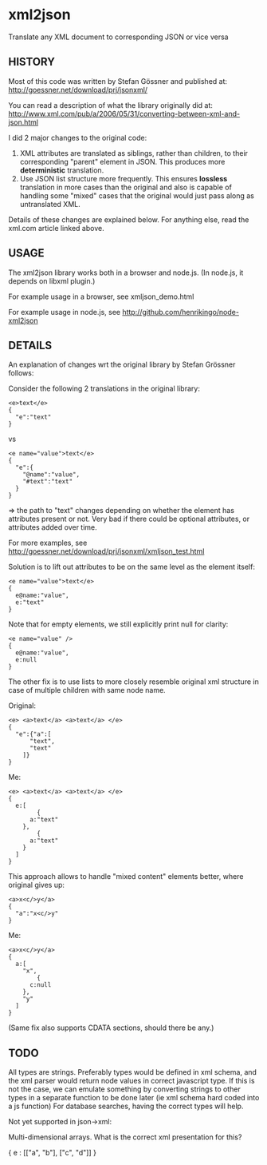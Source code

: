 xml2json
========

Translate any XML document to corresponding JSON or vice versa

HISTORY
-------

Most of this code was written by Stefan Gössner and published at:
http://goessner.net/download/prj/jsonxml/

You can read a description of what the library originally did at:
http://www.xml.com/pub/a/2006/05/31/converting-between-xml-and-json.html

I did 2 major changes to the original code:

1. XML attributes are translated as siblings, rather than children, to their
   corresponding "parent" element in JSON. This produces more **deterministic**
   translation.
2. Use JSON list structure more frequently. This ensures **lossless** translation
   in more cases than the original and also is capable of handling some "mixed"
   cases that the original would just pass along as untranslated XML.
   
Details of these changes are explained below. For anything else, read the xml.com
article linked above.

USAGE
-----

The xml2json library works both in a browser and node.js. (In node.js, it depends
on libxml plugin.)

For example usage in a browser, see xmljson_demo.html

For example usage in node.js, see http://github.com/henrikingo/node-xml2json


DETAILS
-------

An explanation of changes wrt the original library by Stefan Grössner follows:


Consider the following 2 translations in the original library:

    <e>text</e>
    {
      "e":"text"
    }

vs

    <e name="value">text</e>
    {
      "e":{
        "@name":"value",
        "#text":"text"
      }
    }

=> the path to "text" changes depending on whether the element has attributes 
   present or not. Very bad if there could be optional attributes, or attributes
   added over time.

For more examples, see http://goessner.net/download/prj/jsonxml/xmljson_test.html

Solution is to lift out attributes to be on the same level as the element itself:

    <e name="value">text</e>
    {
      e@name:"value",
      e:"text"
    }

Note that for empty elements, we still explicitly print null for clarity:

    <e name="value" />
    {
      e@name:"value",
      e:null
    }

The other fix is to use lists to more closely resemble original xml structure
in case of multiple children with same node name.

Original:

    <e> <a>text</a> <a>text</a> </e>
    {
      "e":{"a":[
          "text",
          "text"
        ]}
    }

Me:


    <e> <a>text</a> <a>text</a> </e>
    {
      e:[
            {
          a:"text"
        },
            {
          a:"text"
        }
      ]
    }

This approach allows to handle "mixed content" elements better, where original
gives up:

    <a>x<c/>y</a>
    {
      "a":"x<c/>y"
    }

Me:

    <a>x<c/>y</a>
    {
      a:[
        "x",
            {
          c:null
        },
        "y"
      ]
    }

(Same fix also supports CDATA sections, should there be any.)


TODO
----

All types are strings. Preferably types would be defined in xml schema, and 
the xml parser would return node values in correct javascript type. If this is
not the case, we can emulate something by converting strings to other types in 
a separate function to be done later (ie xml schema hard coded into a js function)
For database searches, having the correct types will help.


Not yet supported in json->xml:

Multi-dimensional arrays. What is the correct xml presentation for this?

{ e : [["a", "b"], ["c", "d"]] }
